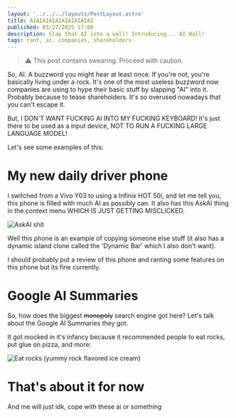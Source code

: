```yaml
---
layout: '../../../layouts/PostLayout.astro'
title: AIAIAIAIAIAIAIAIAIAI
published: 03/27/2025 17:00
description: Slap that AI into a wall! Introducing... AI Wall!
tags: rant, ai, companies, shareholders
---
```


> ⚠️ This post contains swearing. Proceed with caution.

So, AI. A buzzword you might hear at least once. If you're not, you're basically living
under a rock. It's one of the most useless buzzword now companies are using to hype their
basic stuff by slapping "AI" into it. Probably because to tease shareholders. It's so overused nowadays that you can't escape it.

But, I DON'T WANT FUCKING AI INTO MY FUCKING KEYBOARD! It's just there to be used as a input
device, NOT TO RUN A FUCKING LARGE LANGUAGE MODEL!

Let's see some examples of this:

# My new daily driver phone
I switched from a Vivo Y03 to using a Infinix HOT 50i, and let me tell you, this phone
is filled with much AI as possibly can. It also has this AskAI thing in the context menu
WHICH IS JUST GETTING MISCLICKED.

![AskAI shit](/imgs/blogs/aiaiaiaiai/askai.webp)

Well this phone is an example of copying someone else stuff (it also has a dynamic island clone
called the 'Dynamic Bar' which I also don't want).

I should probably put a review of this phone and ranting some features on this phone but its fine currently.

# Google AI Summaries
So, how does the biggest ~~monopoly~~ search engine got here? Let's talk about the Google
AI Summaries they got.

It got mocked in it's infancy because it recommended people to eat rocks, put glue on pizza, and more:

![Eat rocks (yummy rock flavored ice cream)](/imgs/blogs/aiaiaiaiai/rocks.webp)

# That's about it for now
And me will just idk, cope with these ai or something